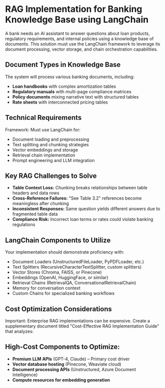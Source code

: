 # RAG Implementation for Banking Knowledge Base using LangChain

A bank needs an AI assistant to answer questions about loan products, regulatory requirements, and internal policies using a knowledge base of documents. This solution must use the LangChain framework to leverage its document processing, vector storage, and chain orchestration capabilities.

## Document Types in Knowledge Base
The system will process various banking documents, including:
- **Loan handbooks** with complex amortization tables
- **Regulatory manuals** with multi-page compliance matrices
- **Policy documents** mixing narrative text with structured tables
- **Rate sheets** with interconnected pricing tables

## Technical Requirements
Framework: Must use LangChain for:
- Document loading and preprocessing
- Text splitting and chunking strategies
- Vector embeddings and storage
- Retrieval chain implementation
- Prompt engineering and LLM integration

## Key RAG Challenges to Solve
- **Table Context Loss:** Chunking breaks relationships between table headers and data rows
- **Cross-Reference Failures:** "See Table 3.2" references become meaningless after chunking
- **Inconsistent Responses:** Same question yields different answers due to fragmented table data
- **Compliance Risk:** Incorrect loan terms or rates could violate banking regulations

## LangChain Components to Utilize
Your implementation should demonstrate proficiency with:
- Document Loaders (UnstructuredFileLoader, PyPDFLoader, etc.)
- Text Splitters (RecursiveCharacterTextSplitter, custom splitters)
- Vector Stores (Chroma, FAISS, or Pinecone)
- Embeddings (OpenAI, HuggingFace, or similar)
- Retrieval Chains (RetrievalQA, ConversationalRetrievalChain)
- Memory for conversation context
- Custom Chains for specialized banking workflows

## Cost Optimization Considerations
Important: Enterprise RAG implementations can be expensive. Create a supplementary document titled "Cost-Effective RAG Implementation Guide" that analyzes:

## High-Cost Components to Optimize:
- **Premium LLM APIs** (GPT-4, Claude) – Primary cost driver
- **Vector database hosting** (Pinecone, Weaviate cloud)
- **Document processing APIs** (Unstructured, Azure Document Intelligence)
- **Compute resources for embedding generation** 